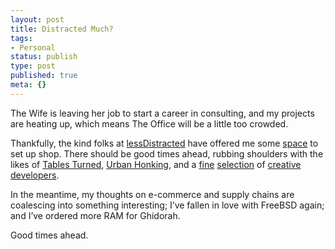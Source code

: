 ```yaml
---
layout: post
title: Distracted Much?
tags:
- Personal
status: publish
type: post
published: true
meta: {}
---
```

The Wife is leaving her job to start a career in consulting, and my projects are heating up, which means The Office will be a little too crowded.

Thankfully, the kind folks at <a href="http://www.lessdistracted.com/">lessDistracted</a> have offered me some <a href="http://www.flickr.com/photos/tags/lessdistracted/">space</a> to set up shop.  There should be good times ahead, rubbing shoulders with the likes of <a href="http://www.tablesturned.com/">Tables Turned</a>, <a href="http://www.urbanhonking.com/">Urban Honking</a>, and a <a href="http://unworkinc.com/">fine</a> <a href="http://www.marverde.com/">selection</a> of <a href="http://www.grabb.it/">creative</a>  <a href="http://www.javan.us/">developers</a>.

In the meantime, my thoughts on e-commerce and supply chains are coalescing into something interesting; I’ve fallen in love with FreeBSD again; and I’ve ordered more RAM for Ghidorah.

Good times ahead.
